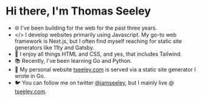 # Hi there, I'm Thomas Seeley
- 🌐 I've been building for the web for the past three years.
- </> I develop websites primarily using Javascript. My go-to web framework is Next.js, but I often find myself reaching for static site generators like 11ty and Gatsby.
- 🎨 I enjoy all things HTML and CSS, and yes, that includes Tailwind.
- 📚 Recently, I've been learning Go and Python. 
- 👤 My personal website [tseeley.com](https://tseeley.com/site/home) is served via a static site generator I wrote in Go.
- 🐦 You can follow me on twitter [@iamseeley](https://twitter.com/iamseeley), but I mainly live  @ [tseeley.com](https://tseeley.com/site/home). 
